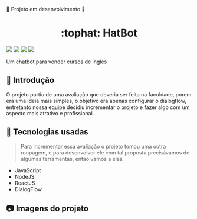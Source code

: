 :construction: Projeto em desenvolvimento :construction:

<h1 align="center">:tophat: HatBot</h1>
<p>
  <img src="https://img.shields.io/badge/NodeJs-v16.15-yellowgreen">
  <img src="https://img.shields.io/badge/ReactJs-v18.1-blue">
  <img src="https://img.shields.io/github/stars/josereia/Chatbot-A3?color=yellow">
  <img src="https://img.shields.io/github/forks/josereia/Chatbot-A3?color=lightgray">
</p>
Um chatbot para vender cursos de ingles

  
## :scroll: Introdução

O projeto partiu de uma avaliação que deveria ser feita na faculdade, porem era uma ideia mais simples, o objetivo era apenas configurar o dialogflow, entretanto nossa equipe decidiu incrementar o projeto e fazer algo com um aspecto mais atrativo e profissional.

## 🧰 Tecnologias usadas
> Para incrementar essa avaliação o projeto tomou uma outra roupagem, e para desenvolver ele com tal proposta precisávamos de algumas ferramentas, então vamos a elas.


- JavaScript 
- NodeJS 
- ReactJS 
- DialogFlow

## 📷 Imagens do projeto

  

